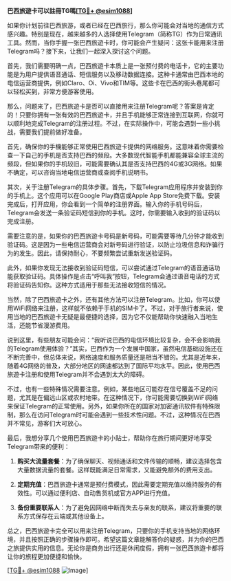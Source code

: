 **巴西旅遊卡可以註冊TG嗎[[TG💪+ @esim1088](https://t.me/s/esim1088)]**

如果你计划前往巴西旅游，或者已经在巴西旅行，那么你可能会对当地的通信方式感兴趣。特别是现在，越来越多的人选择使用Telegram（简称TG）作为日常通讯工具。然而，当你手握一张巴西旅遊卡时，你可能会产生疑问：这张卡能用来注册Telegram吗？接下来，让我们一起深入探讨这个问题。

首先，我们需要明确一点，巴西旅遊卡本质上是一张预付费的电话卡，它的主要功能是为用户提供语音通话、短信服务以及移动数据连接。这种卡通常由巴西本地的电信运营商提供，例如Claro、Oi、Vivo和TIM等。这些卡在巴西的街头巷尾都可以轻松买到，非常方便游客使用。

那么，问题来了，巴西旅遊卡是否可以直接用来注册Telegram呢？答案是肯定的！只要你拥有一张有效的巴西旅遊卡，并且手机能够正常连接到互联网，你就可以顺利地完成Telegram的注册过程。不过，在实际操作中，可能会遇到一些小挑战，需要我们提前做好准备。

首先，确保你的手機能够正常使用巴西旅遊卡提供的网络服务。这意味着你需要检查一下自己的手机是否支持巴西的频段。大多数现代智能手机都能兼容全球主流的频段，但如果你的手机较旧，可能需要确认其是否支持巴西的4G或3G网络。如果不确定，可以咨询当地电信运营商或查阅手机说明书。

其次，关于注册Telegram的具体步骤。首先，下载Telegram应用程序并安装到你的手机上。这个应用可以在Google Play商店或Apple App Store免费下载。安装完成后，打开应用，你会看到一个简单的注册界面。输入你的手机号码后，Telegram会发送一条验证码短信到你的手机。这时，你需要输入收到的验证码以完成注册。

需要注意的是，如果你的巴西旅遊卡号码是新号码，可能需要等待几分钟才能收到验证码。这是因为一些电信运营商会对新号码进行验证，以防止垃圾信息和诈骗行为的发生。因此，请保持耐心，不要频繁尝试重新发送验证码。

此外，如果你发现无法接收到验证码短信，可以尝试通过Telegram的语音通话功能获取验证码。具体操作是点击“呼叫我”按钮，Telegram会通过语音电话的方式将验证码告知你。这种方式适用于那些无法接收短信的情况。

当然，除了巴西旅遊卡之外，还有其他方法可以注册Telegram。比如，你可以使用WiFi网络来注册，这样就不依赖于手机的SIM卡了。不过，对于旅行者来说，使用当地的巴西旅遊卡无疑是最便捷的选择，因为它不仅能帮助你快速融入当地生活，还能节省漫游费用。

说到这里，有些朋友可能会问：“我听说巴西的电信环境比较复杂，会不会影响我的Telegram使用体验？”其实，巴西作为一个发展中国家，虽然电信基础设施还在不断完善中，但总体来说，网络速度和服务质量还是相当不错的。尤其是近年来，随着4G网络的普及，大部分地区的网速都达到了国际平均水平。因此，使用巴西旅遊卡注册和使用Telegram并不会遇到太大的障碍。

不过，也有一些特殊情况需要注意。例如，某些地区可能存在信号覆盖不足的问题，尤其是在偏远山区或农村地带。在这种情况下，你可能需要切换到WiFi网络来保证Telegram的正常使用。另外，如果你所在的国家对加密通讯软件有特殊限制，那么在访问Telegram时可能会遇到一些技术性问题。不过，这种情况在巴西并不常见，游客们大可放心。

最后，我想分享几个使用巴西旅遊卡的小贴士，帮助你在旅行期间更好地享受Telegram带来的便利：

1. **购买大流量套餐**：为了确保聊天、视频通话和文件传输的顺畅，建议选择包含大量数据流量的套餐。这样既能满足日常需求，又能避免额外的费用支出。

2. **定期充值**：巴西旅遊卡通常是预付费模式，因此需要定期充值以维持服务的有效性。可以通过便利店、自动售货机或官方APP进行充值。

3. **备份重要联系人**：为了避免因网络中断而失去与亲友的联系，建议将重要的联系方式保存在云端或其他设备上。

总之，巴西旅遊卡完全可以用来注册Telegram，只要你的手机支持当地的网络环境，并且按照正确的步骤操作即可。希望这篇文章能解答你的疑惑，并为你的巴西之旅提供实用的信息。无论你是商务出行还是休闲度假，拥有一张巴西旅遊卡都将让你的旅程更加便捷和愉快。

[[TG💪+ @esim1088](https://t.me/s/esim1088) ![Image](https://i.postimg.cc/4NQfJmqS/Snipaste-2025-05-13-00-14-12.png)]